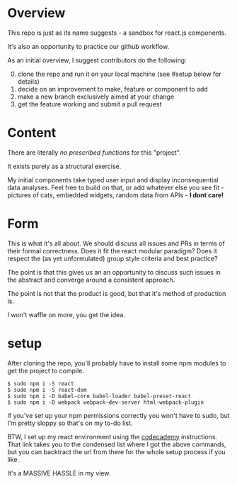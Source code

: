 # Overview

This repo is just as its name suggests - a sandbox for react.js components.

It's also an opportunity to practice our github workflow.

As an initial overview, I suggest contributors do the following:

0) clone the repo and run it on your local machine (see #setup below for details)
1) decide on an improvement to make, feature or component to add
2) make a new branch exclusively aimed at your change 
3) get the feature working and submit a pull request

# Content

There are literally *no prescribed functions* for this "project".

It exists purely as a structural exercise.

My initial components take typed user input and display inconsequential data analyses. Feel free to build on that, or add whatever else you see fit - pictures of cats, embedded widgets, random data from APIs - **I dont care!**

# Form

This is what it's all about. We should discuss all issues and PRs in terms of their formal correctness. Does it fit the react modular paradigm? Does it respect the (as yet unformulated) group style criteria and best practice?

The point is that this gives us an an opportunity to discuss such issues in the abstract and converge around a consistent approach.

The point is not that the product is good, but that it's method of production is.

I won't waffle on more, you get the idea.

# setup

After cloning the repo, you'll probably have to install some npm modules to get the project to compile.

    $ sudo npm i -S react
	$ sudo npm i -S react-dom
	$ sudo npm i -D babel-core babel-loader babel-preset-react
	$ sudo npm i -D webpack webpack-dev-server html-webpack-plugin

If you've set up your npm permissions correctly you won't have to sudo, but I'm pretty sloppy so that's on my to-do list. 

BTW, I set up my react environment using the [codecademy](https://www.codecademy.com/articles/react-setup-) instructions. That link takes you to the condensed list where I got the above commands, but you can backtract the url from there for the whole setup process if you like.

It's a MASSIVE HASSLE in my view.

